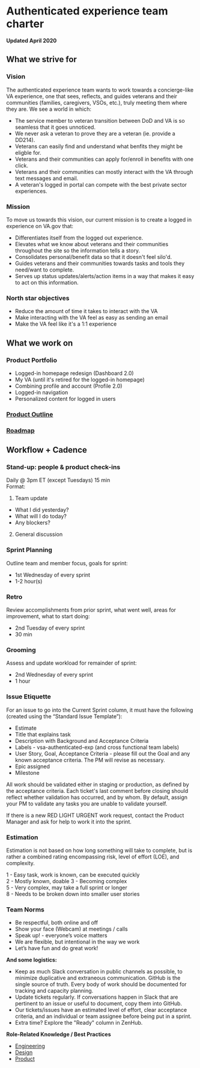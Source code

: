 # Authenticated experience team charter

**Updated April 2020**

## What we strive for

### Vision

The authenticated experience team wants to work towards a concierge-like VA experience, one that sees, reflects, and guides veterans and their communities (families, caregivers, VSOs, etc.), truly meeting them where they are. We see a world in which:

- The service member to veteran transition between DoD and VA is so seamless that it goes unnoticed.
- We never ask a veteran to prove they are a veteran (ie. provide a DD214).
- Veterans can easily find and understand what benfits they might be eligble for.
- Veterans and their communities can apply for/enroll in benefits with one click.
- Veterans and their communities can mostly interact with the VA through text messages and email.
- A veteran's logged in portal can compete with the best private sector experiences.

### Mission 

To move us towards this vision, our current mission is to create a logged in experience on VA.gov that:

- Differentiates itself from the logged out experience.
- Elevates what we know about veterans and their communities throughout the site so the information tells a story.
- Consolidates personal/benefit data so that it doesn't feel silo'd.
- Guides veterans and their communities towards tasks and tools they need/want to complete.
- Serves up status updates/alerts/action items in a way that makes it easy to act on this information.

### North star objectives

- Reduce the amount of time it takes to interact with the VA
- Make interacting with the VA feel as easy as sending an email
- Make the VA feel like it's a 1:1 experience

## What we work on

### Product Portfolio

* Logged-in homepage redesign (Dashboard 2.0)
*	My VA (until it's retired for the logged-in homepage)
* Combining profile and account (Profile 2.0)
* Logged-in navigation
* Personalized content for logged in users

### [Product Outline](https://github.com/department-of-veterans-affairs/va.gov-team/blob/master/teams/vsa/teams/authenticated-experience/product-outline.md#north-star-objectives)

### [Roadmap](https://github.com/department-of-veterans-affairs/va.gov-team/blob/master/teams/vsa/teams/authenticated-experience/roadmap.md)

## Workflow + Cadence

### Stand-up: people & product check-ins
Daily @ 3pm ET (except Tuesdays) 
15 min  
Format:  
1. Team update
  - What I did yesterday? 
  -  What will I do today? 
  - Any blockers?
2. General discussion

### Sprint Planning
Outline team and member focus, goals for sprint:  
- 1st Wednesday of every sprint  
- 1-2 hour(s) 

### Retro
Review accomplishments from prior sprint, what went well, areas for improvement, what to start doing:   
- 2nd Tuesday of every sprint   
- 30 min

### Grooming
Assess and update workload for remainder of sprint:  
- 2nd Wednesday of every sprint   
- 1 hour 

### Issue Etiquette
For an issue to go into the Current Sprint column, it must have the following (created using the “Standard Issue Template”):
  * Estimate
  * Title that explains task
  * Description with Background and Acceptance Criteria
  * Labels - vsa-authenticated-exp (and cross functional team labels)
  * User Story, Goal, Acceptance Criteria - please fill out the Goal and any known acceptance criteria. The PM will revise as necessary.
  * Epic assigned
  * Milestone
  
All work should be validated either in staging or production, as defined by the acceptance criteria. Each ticket's last comment before closing should reflect whether validation has occurred, and by whom. By default, assign your PM to validate any tasks you are unable to validate yourself.

If there is a new RED LIGHT URGENT work request, contact the Product Manager and ask for help to work it into the sprint.

### Estimation
Estimation is not based on how long something will take to complete, but is rather a combined rating encompassing risk, level of effort (LOE), and complexity.

 1 - Easy task, work is known, can be executed quickly   
 2 - Mostly known, doable
 3 - Becoming complex   
 5 - Very complex, may take a full sprint or longer    
 8 - Needs to be broken down into smaller user stories      

### Team Norms

- Be respectful, both online and off
- Show your face (Webcam) at meetings / calls
- Speak up! - everyone’s voice matters
- We are flexible, but intentional in the way we work
- Let’s have fun and do great work!

**And some logistics:**

- Keep as much Slack conversation in public channels as possible, to minimize duplicative and extraneous communication.
GitHub is the single source of truth. Every body of work should be documented for tracking and capacity planning.
- Update tickets regularly. If conversations happen in Slack that are pertinent to an issue or useful to document, copy them into GitHub.
- Our tickets/issues have an estimated level of effort, clear acceptance criteria, and an individual or team assignee before being put in a sprint.
- Extra time? Explore the "Ready" column in ZenHub.

**Role-Related Knowledge / Best Practices**

- [Engineering](https://github.com/department-of-veterans-affairs/va.gov-team/tree/master/platform/engineering)
- [Design](https://github.com/department-of-veterans-affairs/va.gov-team/tree/master/platform/design)
- [Product](https://github.com/department-of-veterans-affairs/va.gov-team/tree/master/platform/product-management)
